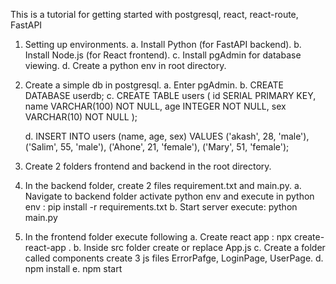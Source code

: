 This is a tutorial for getting started with postgresql, react, react-route, FastAPI
1. Setting up environments.
    a. Install Python (for FastAPI backend).
    b. Install Node.js (for React frontend).
    c. Install pgAdmin for database viewing.
    d. Create a python env in root directory.
2. Create a simple db in postgresql.
    a. Enter pgAdmin.
    b. CREATE DATABASE userdb;
    c. CREATE TABLE users (
            id SERIAL PRIMARY KEY,
            name VARCHAR(100) NOT NULL,
            age INTEGER NOT NULL,
            sex VARCHAR(10) NOT NULL
        );

    d. INSERT INTO users (name, age, sex) VALUES 
        ('akash', 28, 'male'),
        ('Salim', 55, 'male'),
        ('Ahone', 21, 'female'),
        ('Mary', 51, 'female');

3. Create 2 folders frontend and backend in the root directory.
4. In the backend folder, create 2 files requirement.txt and main.py.
    a. Navigate to backend folder activate python env and execute in python env : pip install -r requirements.txt
    b. Start server execute: python main.py

5. In the frontend folder execute following
    a. Create react app : npx create-react-app .
    b. Inside src folder create or replace App.js
    c. Create a folder called components create 3 js files ErrorPafge, LoginPage, UserPage.
    d. npm install
    e. npm start

